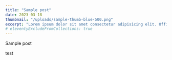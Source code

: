 ```yaml
---
title: "Sample post"
date: 2023-03-18
thumbnail: "/uploads/sample-thumb-blue-500.png"
excerpt: "Lorem ipsum dolor sit amet consectetur adipisicing elit. Officiis eligendi fugit obcaecati temporibus magnam voluptas dicta aliquam, quos ipsum blanditiis nobis vitae sunt veritatis corporis odit voluptatum dolorem dolore saepe."
# eleventyExcludeFromCollections: true
---
```


Sample post

<div class="bg-red-500">test</div>